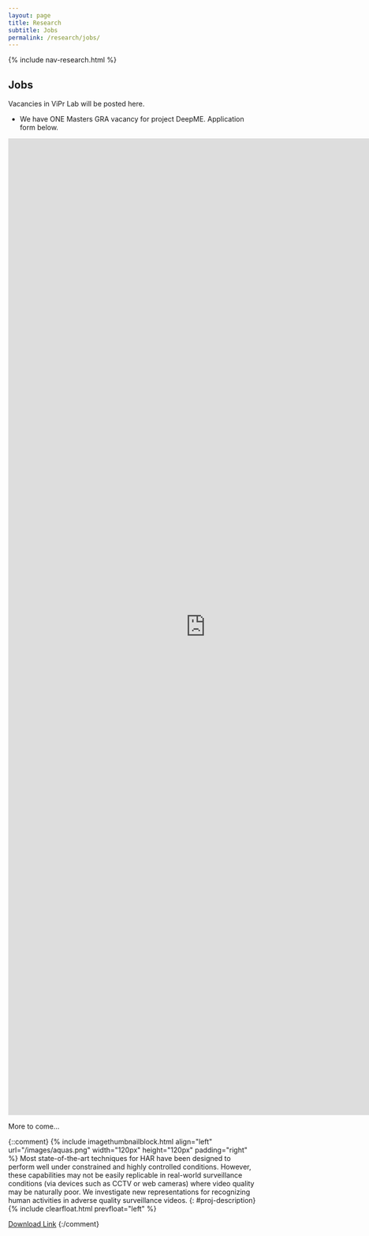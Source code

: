 ```yaml
---
layout: page
title: Research
subtitle: Jobs
permalink: /research/jobs/
---
```

{% include nav-research.html  %}

## Jobs

Vacancies in ViPr Lab will be posted here.
- We have ONE Masters GRA vacancy for project DeepME. Application form below.

<iframe src="https://www.formpl.us/form/5236576223232000" frameborder="0" width="800" height="1980" >
            Alternative text for browsers that do not understand IFrames.
</iframe>



More to come...

{::comment}
{% include imagethumbnailblock.html align="left" url="/images/aquas.png" width="120px" height="120px" padding="right" %}
Most state-of-the-art techniques for HAR have been designed to perform well under constrained and highly controlled conditions. However, these capabilities may not be easily replicable in real-world surveillance conditions (via devices such as CCTV or web cameras) where video quality may be naturally poor. We investigate new representations for recognizing human activities in adverse quality surveillance videos.
{: #proj-description}
{% include clearfloat.html prevfloat="left" %}

[Download Link](https://drive.google.com/file/d/0B_3N19NSFoBgOFVPdzg5R21hUHM)
{:/comment}